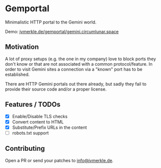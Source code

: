 # Gemportal
Minimalistic HTTP portal to the Gemini world.

Demo: [jvmerkle.de/gemportal/gemini.circumlunar.space](https://jvmerkle.de/gemportal/gemini.circumlunar.space)

## Motivation
A lot of proxy setups (e.g. the one in my company) love to block ports they don't know or that are not associated with a common protocol/feature. In order to visit Gemini sites a connection via a "known" port has to be established. 

There are HTTP Gemini portals out there already, but sadly they fail to provide their source code and/or a proper license.

## Features / TODOs
- [X] Enable/Disable TLS checks
- [X] Convert content to HTML
- [X] Substitute/Prefix URLs in the content
- [ ] robots.txt support

## Contributing
Open a PR or send your patches to info@jvmerkle.de.